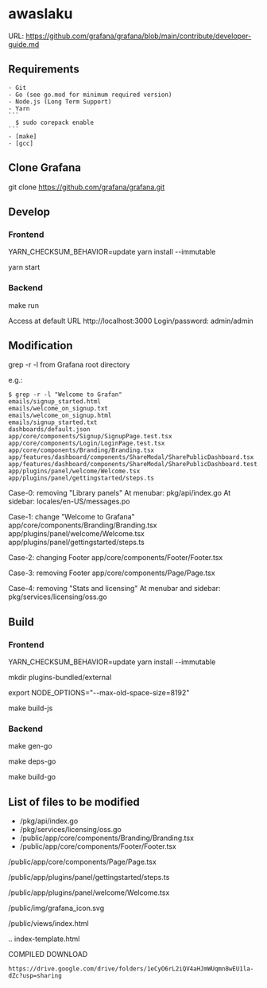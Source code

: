 # awaslaku
URL: https://github.com/grafana/grafana/blob/main/contribute/developer-guide.md

## Requirements
    - Git
    - Go (see go.mod for minimum required version)
    - Node.js (Long Term Support)
    - Yarn
    ```
      $ sudo corepack enable
    ```
    - [make]
    - [gcc]
    
## Clone Grafana

git clone https://github.com/grafana/grafana.git

## Develop

### Frontend

YARN_CHECKSUM_BEHAVIOR=update yarn install --immutable

yarn start


### Backend

make run

Access at default URL http://localhost:3000
Login/password: admin/admin

## Modification

grep -r -l from Grafana root directory

e.g.:
```
$ grep -r -l "Welcome to Grafan"
emails/signup_started.html
emails/welcome_on_signup.txt
emails/welcome_on_signup.html
emails/signup_started.txt
dashboards/default.json
app/core/components/Signup/SignupPage.test.tsx
app/core/components/Login/LoginPage.test.tsx
app/core/components/Branding/Branding.tsx
app/features/dashboard/components/ShareModal/SharePublicDashboard.tsx
app/features/dashboard/components/ShareModal/SharePublicDashboard.test.tsx
app/plugins/panel/welcome/Welcome.tsx
app/plugins/panel/gettingstarted/steps.ts
```

Case-0: removing "Library panels"
At menubar: pkg/api/index.go 
At sidebar: locales/en-US/messages.po

Case-1: change "Welcome to Grafana"
app/core/components/Branding/Branding.tsx
app/plugins/panel/welcome/Welcome.tsx
app/plugins/panel/gettingstarted/steps.ts

Case-2: changing Footer
app/core/components/Footer/Footer.tsx

Case-3: removing Footer
app/core/components/Page/Page.tsx

Case-4: removing "Stats and licensing"
At menubar and sidebar: pkg/services/licensing/oss.go

## Build

### Frontend

YARN_CHECKSUM_BEHAVIOR=update yarn install --immutable

mkdir plugins-bundled/external

export NODE_OPTIONS="--max-old-space-size=8192"

make build-js

### Backend

make gen-go

make deps-go

make build-go  

## List of files to be modified

- <grafana>/pkg/api/index.go
- <grafana>/pkg/services/licensing/oss.go  
- <grafana>/public/app/core/components/Branding/Branding.tsx
- <grafana>/public/app/core/components/Footer/Footer.tsx
    
<grafana>/public/app/core/components/Page/Page.tsx
    
<grafana>/public/app/plugins/panel/gettingstarted/steps.ts
    
<grafana>/public/app/plugins/panel/welcome/Welcome.tsx
    
<grafana>/public/img/grafana_icon.svg
    
<grafana>/public/views/index.html
    
.. index-template.html

COMPILED DOWNLOAD
    
    https://drive.google.com/drive/folders/1eCyO6rL2iQV4aHJmWUqmn8wEU1la-dZc?usp=sharing
    
